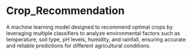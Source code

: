 # Crop_Recommendation
A machine learning model designed to recommend optimal crops by leveraging multiple classifiers to analyze environmental factors such as temperature, soil type, pH levels, humidity, and rainfall, ensuring accurate and reliable predictions for different agricultural conditions.
